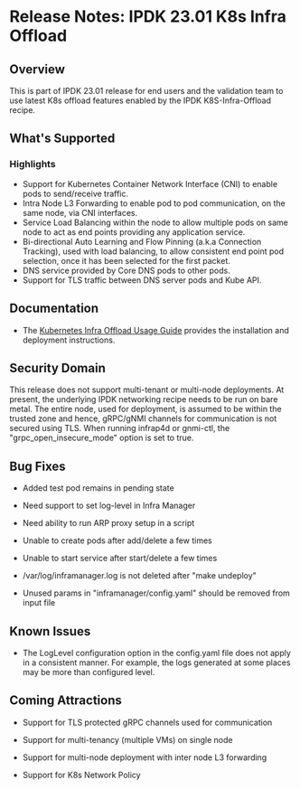 # Release Notes: IPDK 23.01 K8s Infra Offload

## Overview

This is part of IPDK 23.01 release for end users and the validation team
to use latest K8s offload features enabled by the IPDK K8S-Infra-Offload
recipe.

## What's Supported

### Highlights

- Support for Kubernetes Container Network Interface (CNI) to enable pods to
  send/receive traffic.
- Intra Node L3 Forwarding to enable pod to pod communication, on the same node,
  via CNI interfaces.
- Service Load Balancing within the node to allow multiple pods on same node to
  act as end points providing any application service.
- Bi-directional Auto Learning and Flow Pinning (a.k.a Connection Tracking),
  used with load balancing, to allow consistent end point pod selection, once it
  has been selected for the first packet.
- DNS service provided by Core DNS pods to other pods.
- Support for TLS traffic between DNS server pods and Kube API.

## Documentation

- The [Kubernetes Infra Offload Usage Guide](https://github.com/ipdk-io/k8s-infra-offload/blob/main/README.md) provides the installation and deployment instructions.

## Security Domain

This release does not support multi-tenant or multi-node deployments. At
present, the underlying IPDK networking recipe needs to be run on bare metal.
The entire node, used for deployment, is assumed to be within the trusted zone
and hence, gRPC/gNMI channels for communication is not secured using TLS. When
running infrap4d or gnmi-ctl, the "grpc_open_insecure_mode" option is set to
true.

## Bug Fixes

- Added test pod remains in pending state

- Need support to set log-level in Infra Manager

- Need ability to run ARP proxy setup in a script

- Unable to create pods after add/delete a few times

- Unable to start service after start/delete a few times

- /var/log/inframanager.log is not deleted after "make undeploy"

- Unused params in "inframanager/config.yaml" should be removed from input file

## Known Issues

- The LogLevel configuration option in the config.yaml file does not apply in
  a consistent manner. For example, the logs generated at some places may be
  more than configured level.

## Coming Attractions

- Support for TLS protected gRPC channels used for communication

- Support for multi-tenancy (multiple VMs) on single node

- Support for multi-node deployment with inter node L3 forwarding

- Support for K8s Network Policy
